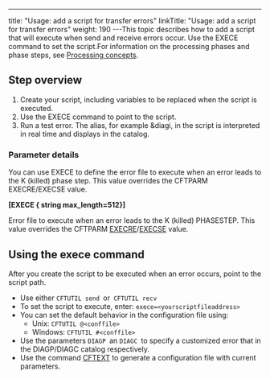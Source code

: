 ---
title: "Usage: add a script for transfer errors"
linkTitle: "Usage: add a script for transfer errors"
weight: 190
---This topic describes how to add a script that will execute when send and receive errors occur. Use the EXECE command to set the script.For information on the processing phases and phase steps, see [Processing concepts](../../phase_and_phasestep).

## Step overview

1. Create your script, including variables to be replaced when the script is executed.
1. Use the EXECE command to point to the script.
1. Run a test error. The alias, for example &diagi, in the script is interpreted in real time and displays in the catalog.

### Parameter details

You can use EXECE to define the error file to execute when an error leads to the K (killed) phase step. This value overrides the CFTPARM EXECRE/EXECSE value.

****[EXECE { string max_length=512}]****

Error file to execute when an error leads to the K (killed) PHASESTEP. This value overrides the CFTPARM [EXECRE](../../../c_intro_userinterfaces/command_summary/parameter_intro/execre)/[EXECSE](../../../c_intro_userinterfaces/command_summary/parameter_intro/execse) value.

## Using the exece command

After you create the script to be executed when an error occurs, point to the script path.

* Use either `CFTUTIL send `or` CFTUTIL recv`
* To set the script to execute, enter: `exece=<yourscriptfileaddress>`
* You can set the default behavior in the configuration file using:
    *   Unix: `CFTUTIL @<conffile>`
    *   Windows: `CFTUTIL #<conffile> `
* Use the parameters `DIAGP `an `DIAGC `to specify a customized error that in the DIAGP/DIAGC catalog respectively.
* Use the command [CFTEXT](../../../c_intro_userinterfaces/about_cftutil/configuring_cft_start_here/cftext_command) to generate a configuration file with current parameters.
